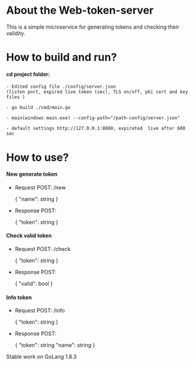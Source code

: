 # About the Web-token-server

This is a simple microservice for generating tokens and checking their validity.

# How to build and run?

#### cd project folder:

    - Edited config file ./config/server.json 
    (listen port, expired live token (sec), TLS on/off, pki cert and key files )
    
    - go build ./cmd/main.go
     
    - main(windows main.exe) --config-path="/path-config/server.json"
     
    - default settings http://127.0.0.1:8080, expireted  live after 600 sec

# How to use?

#### New generate token


  - Request POST: /new

    {
       "name": string
    }

  
  - Response POST:

    {
       "token": string
    }


#### Check valid token

  
  - Request POST: /check
     
    {
       "token": string
    }

  
  - Response POST:

    {
       "valid": bool
    }

#### Info token


  - Request POST: /info

     {
        "token": string
     }


  - Response POST:

     {
       "token": string
       "name": string
     }



Stable work on GoLang 1.8.3
